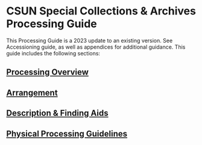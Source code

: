 # CSUN Special Collections & Archives Processing Guide
This Processing Guide is a 2023 update to an existing version. See Accessioning guide, as well as appendices for additional guidance. This guide includes the following sections:

## [Processing Overview](https://illuminatedpast.github.io/csun-sca-processing/1_overview/overview.md)

## [Arrangement](https://illuminatedpast.github.io/csun-sca-processing/2_arrangement)

## [Description & Finding Aids](https://illuminatedpast.github.io/csun-sca-processing/3_description/3-1_description.md)

## [Physical Processing Guidelines](https://illuminatedpast.github.io/csun-sca-processing/4_physicalprocessing/4-1physicalprocessing.md)
